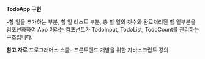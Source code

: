 **TodoApp 구현**

-할 일을 추가하는 부분, 할 일 리스트 부분, 총 할 일의 갯수와 완료처리된 할 일부분을 컴포넌화하여 
 App 이라는 컴포넌트가 TodoInput, TodoList, TodoCount를 관리하는 구조입니다.


**참고 자료**
프로그래머스 스쿨- 프론트엔드 개발을 위한 자바스크립트 강의





